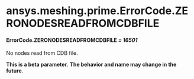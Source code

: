 <a id="ansys-meshing-prime-errorcode-zeronodesreadfromcdbfile"></a>

# ansys.meshing.prime.ErrorCode.ZERONODESREADFROMCDBFILE

<a id="ansys.meshing.prime.ErrorCode.ZERONODESREADFROMCDBFILE"></a>

#### ErrorCode.ZERONODESREADFROMCDBFILE *= 16501*

No nodes read from CDB file.

**This is a beta parameter**. **The behavior and name may change in the future**.

<!-- !! processed by numpydoc !! -->
